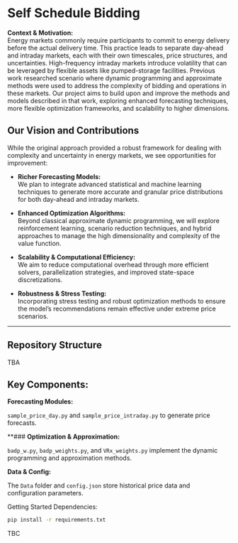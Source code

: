 # Self Schedule Bidding

**Context & Motivation:**  
Energy markets commonly require participants to commit to energy delivery before the actual delivery time. This practice leads to separate day-ahead and intraday markets, each with their own timescales, price structures, and uncertainties. High-frequency intraday markets introduce volatility that can be leveraged by flexible assets like pumped-storage facilities. Previous work researched scenario where dynamic programming and approximate methods were used to address the complexity of bidding and operations in these markets. Our project aims to build upon and improve the methods and models described in that work, exploring enhanced forecasting techniques, more flexible optimization frameworks, and scalability to higher dimensions.

## Our Vision and Contributions

While the original approach provided a robust framework for dealing with complexity and uncertainty in energy markets, we see opportunities for improvement:

- **Richer Forecasting Models:**  
  We plan to integrate advanced statistical and machine learning techniques to generate more accurate and granular price distributions for both day-ahead and intraday markets.

- **Enhanced Optimization Algorithms:**  
  Beyond classical approximate dynamic programming, we will explore reinforcement learning, scenario reduction techniques, and hybrid approaches to manage the high dimensionality and complexity of the value function.

- **Scalability & Computational Efficiency:**  
  We aim to reduce computational overhead through more efficient solvers, parallelization strategies, and improved state-space discretizations.

- **Robustness & Stress Testing:**  
  Incorporating stress testing and robust optimization methods to ensure the model’s recommendations remain effective under extreme price scenarios.

---

## Repository Structure

TBA

## Key Components:

**Forecasting Modules:**

`sample_price_day.py` and `sample_price_intraday.py` to generate price forecasts.

**### **Optimization & Approximation:**

`badp_w.py`, `badp_weights.py`, and `VRx_weights.py` implement the dynamic programming and approximation methods.

**Data & Config:**

The `Data` folder and `config.json` store historical price data and configuration parameters.

Getting Started
Dependencies:

```bash
pip install -r requirements.txt
```
TBC







